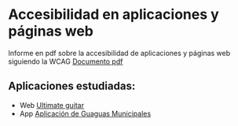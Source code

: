 # Accesibilidad en aplicaciones y páginas web

Informe en pdf sobre la accesibilidad de aplicaciones y páginas web siguiendo la WCAG
[Documento pdf](entrega1/Accesibility.pdf)
## Aplicaciones estudiadas:

* Web [Ultimate guitar](https://www.ultimate-guitar.com/)
* App [Aplicación de Guaguas Municipales](https://play.google.com/store/apps/details?id=com.desicsl.milinea&hl=es&gl=US)
